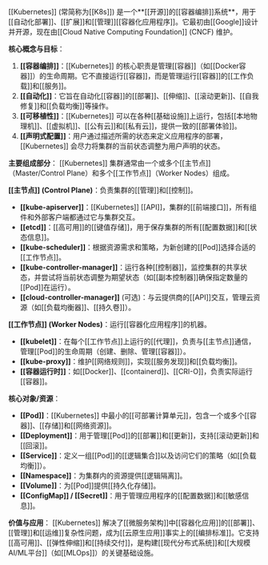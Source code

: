 [[Kubernetes]] (常简称为[[K8s]]) 是一个**[[开源]]的[[容器编排]]系统**，用于[[自动化部署]]、[[扩展]]和[[管理]][[容器化应用程序]]。它最初由[[Google]]设计并开源，现在由[[Cloud Native Computing Foundation]] (CNCF) 维护。

**核心概念与目标**：
1.  **[[容器编排]]**：[[Kubernetes]] 的核心职责是管理[[容器]]（如[[Docker容器]]）的生命周期。它不直接运行[[容器]]，而是管理运行[[容器]]的[[工作负载]]和[[服务]]。
2.  **[[自动化]]**：它旨在自动化[[容器]]的[[部署]]、[[伸缩]]、[[滚动更新]]、[[自我修复]]和[[负载均衡]]等操作。
3.  **[[可移植性]]**：[[Kubernetes]] 可以在各种[[基础设施]]上运行，包括[[本地物理机]]、[[虚拟机]]、[[公有云]]和[[私有云]]，提供一致的[[部署体验]]。
4.  **[[声明式配置]]**：用户通过描述所需的状态来定义应用程序的部署，[[Kubernetes]] 会尽力将集群的当前状态调整为用户声明的状态。

**主要组成部分**：
[[Kubernetes]] 集群通常由一个或多个[[主节点]]（Master/Control Plane）和多个[[工作节点]]（Worker Nodes）组成。

**[[主节点]] (Control Plane)**：负责集群的[[管理]]和[[控制]]。
*   **[[kube-apiserver]]**：[[Kubernetes]] [[API]]，集群的[[前端接口]]，所有组件和外部客户端都通过它与集群交互。
*   **[[etcd]]**：[[高可用]]的[[键值存储]]，用于保存集群的所有[[配置数据]]和[[状态信息]]。
*   **[[kube-scheduler]]**：根据资源需求和策略，为新创建的[[Pod]]选择合适的[[工作节点]]。
*   **[[kube-controller-manager]]**：运行各种[[控制器]]，监控集群的共享状态，并尝试将当前状态调整为期望状态（如[[副本控制器]]确保指定数量的[[Pod]]在运行）。
*   **[[cloud-controller-manager]]** (可选)：与云提供商的[[API]]交互，管理云资源（如[[负载均衡器]]、[[持久卷]]）。

**[[工作节点]] (Worker Nodes)**：运行[[容器化应用程序]]的机器。
*   **[[kubelet]]**：在每个[[工作节点]]上运行的[[代理]]，负责与[[主节点]]通信，管理[[Pod]]的生命周期（创建、删除、管理[[容器]]）。
*   **[[kube-proxy]]**：维护[[网络规则]]，实现[[服务发现]]和[[负载均衡]]。
*   **[[容器运行时]]**：如[[Docker]]、[[containerd]]、[[CRI-O]]，负责实际运行[[容器]]。

**核心对象/资源**：
*   **[[Pod]]**：[[Kubernetes]] 中最小的[[可部署计算单元]]，包含一个或多个[[容器]]、[[存储]]和[[网络资源]]。
*   **[[Deployment]]**：用于管理[[Pod]]的[[部署]]和[[更新]]，支持[[滚动更新]]和[[回滚]]。
*   **[[Service]]**：定义一组[[Pod]]的[[逻辑集合]]以及访问它们的策略（如[[负载均衡]]）。
*   **[[Namespace]]**：为集群内的资源提供[[逻辑隔离]]。
*   **[[Volume]]**：为[[Pod]]提供[[持久化存储]]。
*   **[[ConfigMap]] / [[Secret]]**：用于管理应用程序的[[配置数据]]和[[敏感信息]]。

**价值与应用**：
[[Kubernetes]] 解决了[[微服务架构]]中[[容器化应用]]的[[部署]]、[[管理]]和[[运维]]复杂性问题，成为[[云原生应用]]事实上的[[编排标准]]。它支持[[高可用]]、[[弹性伸缩]]和[[持续交付]]，是构建[[现代分布式系统]]和[[大规模AI/ML平台]]（如[[MLOps]]）的关键基础设施。